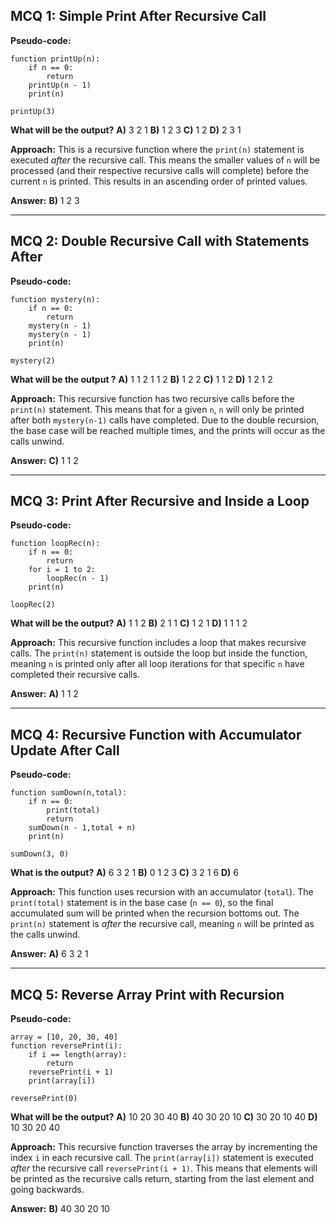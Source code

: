 ## MCQ 1: Simple Print After Recursive Call

**Pseudo-code:**

```
function printUp(n):
    if n == 0:
        return
    printUp(n - 1)
    print(n)

printUp(3)
```

**What will be the output?**
**A)** 3 2 1
**B)** 1 2 3
**C)** 1 2
**D)** 2 3 1

**Approach:**
This is a recursive function where the `print(n)` statement is executed *after* the recursive call. This means the smaller values of `n` will be processed (and their respective recursive calls will complete) before the current `n` is printed. This results in an ascending order of printed values.

**Answer:** **B)** 1 2 3

-----

## MCQ 2: Double Recursive Call with Statements After

**Pseudo-code:**

```
function mystery(n):
    if n == 0:
        return
    mystery(n - 1)
    mystery(n - 1)
    print(n)

mystery(2)
```

**What will be the output ?**
**A)** 1 1 2 1 1 2
**B)** 1 2 2
**C)** 1 1 2
**D)** 1 2 1 2

**Approach:**
This recursive function has two recursive calls before the `print(n)` statement. This means that for a given `n`, `n` will only be printed after both `mystery(n-1)` calls have completed. Due to the double recursion, the base case will be reached multiple times, and the prints will occur as the calls unwind.

**Answer:** **C)** 1 1 2

-----

## MCQ 3: Print After Recursive and Inside a Loop

**Pseudo-code:**

```
function loopRec(n):
    if n == 0:
        return
    for i = 1 to 2:
        loopRec(n - 1)
    print(n)

loopRec(2)
```

**What will be the output?**
**A)** 1 1 2
**B)** 2 1 1
**C)** 1 2 1
**D)** 1 1 1 2

**Approach:**
This recursive function includes a loop that makes recursive calls. The `print(n)` statement is outside the loop but inside the function, meaning `n` is printed only after all loop iterations for that specific `n` have completed their recursive calls.

**Answer:** **A)** 1 1 2

-----

## MCQ 4: Recursive Function with Accumulator Update After Call

**Pseudo-code:**

```
function sumDown(n,total):
    if n == 0:
        print(total)
        return
    sumDown(n - 1,total + n)
    print(n)

sumDown(3, 0)
```

**What is the output?**
**A)** 6 3 2 1
**B)** 0 1 2 3
**C)** 3 2 1 6
**D)** 6

**Approach:**
This function uses recursion with an accumulator (`total`). The `print(total)` statement is in the base case (`n == 0`), so the final accumulated sum will be printed when the recursion bottoms out. The `print(n)` statement is *after* the recursive call, meaning `n` will be printed as the calls unwind.

**Answer:** **A)** 6 3 2 1

-----

## MCQ 5: Reverse Array Print with Recursion

**Pseudo-code:**

```
array = [10, 20, 30, 40]
function reversePrint(i):
    if i == length(array):
        return
    reversePrint(i + 1)
    print(array[i])

reversePrint(0)
```

**What will be the output?**
**A)** 10 20 30 40
**B)** 40 30 20 10
**C)** 30 20 10 40
**D)** 10 30 20 40

**Approach:**
This recursive function traverses the array by incrementing the index `i` in each recursive call. The `print(array[i])` statement is executed *after* the recursive call `reversePrint(i + 1)`. This means that elements will be printed as the recursive calls return, starting from the last element and going backwards.

**Answer:** **B)** 40 30 20 10